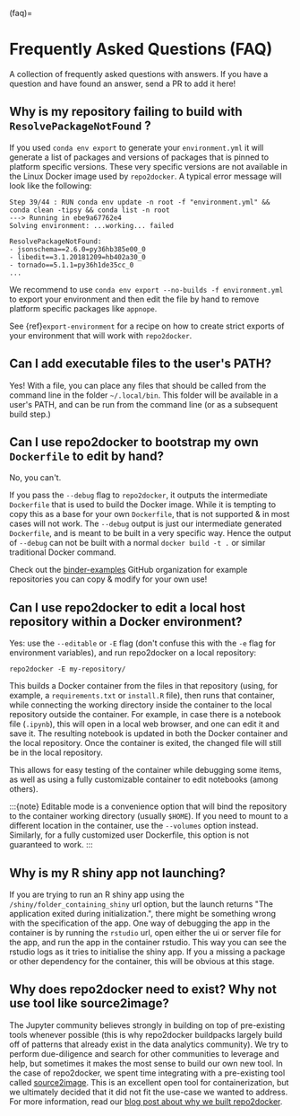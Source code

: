 (faq)=

# Frequently Asked Questions (FAQ)

A collection of frequently asked questions with answers. If you have a question
and have found an answer, send a PR to add it here!

## Why is my repository failing to build with `ResolvePackageNotFound` ?

If you used `conda env export` to generate your `environment.yml` it will generate a list of packages and versions of packages that is pinned to platform specific versions.
These very specific versions are not available in the Linux Docker image used by `repo2docker`. A typical error message will look like the following:

```
Step 39/44 : RUN conda env update -n root -f "environment.yml" && conda clean -tipsy && conda list -n root
---> Running in ebe9a67762e4
Solving environment: ...working... failed

ResolvePackageNotFound:
- jsonschema==2.6.0=py36hb385e00_0
- libedit==3.1.20181209=hb402a30_0
- tornado==5.1.1=py36h1de35cc_0
...
```

We recommend to use `conda env export --no-builds -f environment.yml` to export
your environment and then edit the file by hand to remove platform specific
packages like `appnope`.

See {ref}`export-environment` for a recipe on how to create strict exports of
your environment that will work with `repo2docker`.

## Can I add executable files to the user's PATH?

Yes! With a [](#postBuild) file, you can place any files that should be called from the command line in the folder `~/.local/bin`.
This folder will be available in a user's PATH, and can be run from the command line (or as a subsequent build step.)

## Can I use repo2docker to bootstrap my own `Dockerfile` to edit by hand?

No, you can't.

If you pass the `--debug` flag to `repo2docker`, it outputs the
intermediate `Dockerfile` that is used to build the Docker image. While
it is tempting to copy this as a base for your own `Dockerfile`, that is
not supported & in most cases will not work. The `--debug` output is
just our intermediate generated `Dockerfile`, and is meant to be built
in a very specific way. Hence the output of `--debug` can not be
built with a normal `docker build -t .` or similar traditional
Docker command.

Check out the [binder-examples](http://github.com/binder-examples/) GitHub
organization for example repositories you can copy & modify for your own use!

## Can I use repo2docker to edit a local host repository within a Docker environment?

Yes: use the `--editable` or `-E` flag (don't confuse this with
the `-e` flag for environment variables), and run repo2docker on a
local repository:

```
repo2docker -E my-repository/
```

This builds a Docker container from the files in that repository
(using, for example, a `requirements.txt` or `install.R` file),
then runs that container, while connecting the working directory
inside the container to the local repository outside the
container. For example, in case there is a notebook file (`.ipynb`),
this will open in a local web browser, and one can edit it and save
it. The resulting notebook is updated in both the Docker container and
the local repository. Once the container is exited, the changed file
will still be in the local repository.

This allows for easy testing of the container while debugging some
items, as well as using a fully customizable container to edit
notebooks (among others).

:::{note}
Editable mode is a convenience option that will bind the
repository to the container working directory (usually
`$HOME`). If you need to mount to a different location in
the container, use the `--volumes` option instead. Similarly,
for a fully customized user Dockerfile, this option is not
guaranteed to work.
:::

## Why is my R shiny app not launching?

If you are trying to run an R shiny app using the `/shiny/folder_containing_shiny`
url option, but the launch returns "The application exited during initialization.",
there might be something wrong with the specification of the app. One way of debugging
the app in the container is by running the `rstudio` url, open either the ui or
server file for the app, and run the app in the container rstudio. This way you can
see the rstudio logs as it tries to initialise the shiny app. If you a missing a
package or other dependency for the container, this will be obvious at this stage.

## Why does repo2docker need to exist? Why not use tool like source2image?

The Jupyter community believes strongly in building on top of pre-existing tools whenever
possible (this is why repo2docker buildpacks largely build off of patterns that already
exist in the data analytics community). We try to perform due-diligence and search for
other communities to leverage and help, but sometimes it makes the most sense to build
our own new tool. In the case of repo2docker, we spent time integrating with a pre-existing
tool called [source2image](https://github.com/openshift/source-to-image/).
This is an excellent open tool for containerization, but we
ultimately decided that it did not fit the use-case we wanted to address. For more information,
read our [blog post about why we built repo2docker](https://github.com/yuvipanda/words/blob/fd096dd49d87e624acd8bdf6d13c0cecb930bb3f/content/post/why-not-s2i.md).
